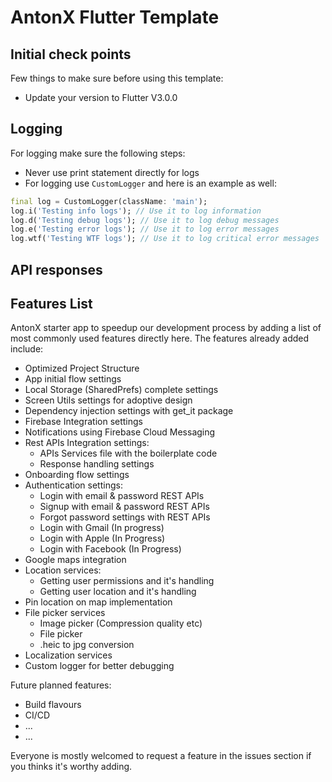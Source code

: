 # AntonX Flutter Template

## Initial check points

Few things to make sure before using this template:

- Update your version to Flutter V3.0.0

## Logging

For logging make sure the following steps:

- Never use print statement directly for logs
- For logging use `CustomLogger` and here is an example as well:

```dart
final log = CustomLogger(className: 'main');
log.i('Testing info logs'); // Use it to log information
log.d('Testing debug logs'); // Use it to log debug messages
log.e('Testing error logs'); // Use it to log error messages
log.wtf('Testing WTF logs'); // Use it to log critical error messages
```

## API responses

## Features List

AntonX starter app to speedup our development process by adding a list of most commonly used features directly here.
The features already added include:

- Optimized Project Structure
- App initial flow settings
- Local Storage (SharedPrefs) complete settings
- Screen Utils settings for adoptive design
- Dependency injection settings with get_it package
- Firebase Integration settings
- Notifications using Firebase Cloud Messaging
- Rest APIs Integration settings:
  - APIs Services file with the boilerplate code
  - Response handling settings
- Onboarding flow settings
- Authentication settings:
  - Login with email & password REST APIs
  - Signup with email & password REST APIs
  - Forgot password settings with REST APIs
  - Login with Gmail (In progress)
  - Login with Apple (In Progress)
  - Login with Facebook (In Progress)
- Google maps integration
- Location services:
  - Getting user permissions and it's handling
  - Getting user location and it's handling
- Pin location on map implementation
- File picker services
  - Image picker (Compression quality etc)
  - File picker
  - .heic to jpg conversion
- Localization services
- Custom logger for better debugging

Future planned features:

- Build flavours
- CI/CD
- ...
- ...

Everyone is mostly welcomed to request a feature in the issues section if you thinks it's worthy adding.
